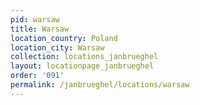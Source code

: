 ```yaml
---
pid: warsaw
title: Warsaw
location_country: Poland
location_city: Warsaw
collection: locations_janbrueghel
layout: locationpage_janbrueghel
order: '091'
permalink: /janbrueghel/locations/warsaw
---
```

